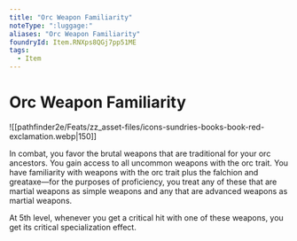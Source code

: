 ```yaml
---
title: "Orc Weapon Familiarity"
noteType: ":luggage:"
aliases: "Orc Weapon Familiarity"
foundryId: Item.RNXps8QGj7pp51ME
tags:
  - Item
---
```


# Orc Weapon Familiarity
![[pathfinder2e/Feats/zz_asset-files/icons-sundries-books-book-red-exclamation.webp|150]]

In combat, you favor the brutal weapons that are traditional for your orc ancestors. You gain access to all uncommon weapons with the orc trait. You have familiarity with weapons with the orc trait plus the falchion and greataxe—for the purposes of proficiency, you treat any of these that are martial weapons as simple weapons and any that are advanced weapons as martial weapons.

At 5th level, whenever you get a critical hit with one of these weapons, you get its critical specialization effect.
